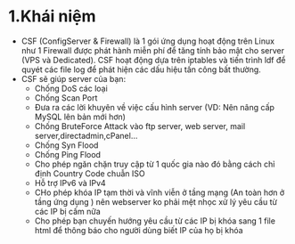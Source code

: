 # 1.Khái niệm
- CSF (ConfigServer & Firewall) là 1 gói ứng dụng hoạt động trên Linux như 1 Firewall được phát hành miễn phí để tăng tính bảo mật cho server (VPS và Dedicated). CSF hoạt động dựa trên iptables và tiến trình ldf để quyét các file log để phát hiện các dấu hiệu tấn công bất thường.
- CSF sẽ giúp server của bạn:
  - Chống DoS các loại
  - Chống Scan Port
  - Đưa ra các lời khuyên về việc cấu hình server (VD: Nên nâng cấp MySQL lên bản mới hơn)
  - Chống BruteForce Attack vào ftp server, web server, mail server,directadmin,cPanel…
  - Chống Syn Flood
  - Chống Ping Flood
  - Cho phép ngăn chặn truy cập từ 1 quốc gia nào đó bằng cách chỉ định Country Code chuẫn ISO
  - Hỗ trợ IPv6 và IPv4
  - CHo phép khóa IP tạm thời và vĩnh viễn ở tầng mạng (An toàn hơn ở tầng ứng dụng ) nên webserver ko phải mệt nhọc xử lý yêu cầu từ các IP bị cấm nữa
  - Cho phép bạn chuyến hướng yêu cầu từ các IP bị khóa sang 1 file html để thông báo cho người dùng biết IP của họ bị khóa







